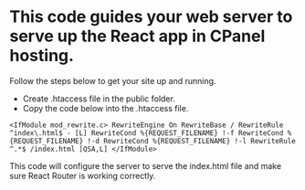 # This code guides your web server to serve up the React app in CPanel hosting.

Follow the steps below to get your site up and running.

- Create .htaccess file in the public folder.
- Copy the code below into the .htaccess file.

`<IfModule mod_rewrite.c>
  RewriteEngine On
  RewriteBase /
  RewriteRule ^index\.html$ - [L]
  RewriteCond %{REQUEST_FILENAME} !-f
  RewriteCond %{REQUEST_FILENAME} !-d
  RewriteCond %{REQUEST_FILENAME} !-l
  RewriteRule ^.*$ /index.html [QSA,L]
</IfModule>`

This code will configure the server to serve the index.html file and make sure React Router is working correctly.